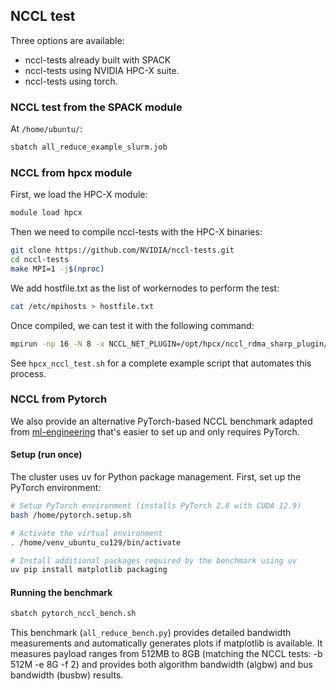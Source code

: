 
## NCCL test

Three options are available:

- nccl-tests already built with SPACK
- nccl-tests using NVIDIA HPC-X suite.
- nccl-tests using torch.

### NCCL test from the SPACK module

At `/home/ubuntu/`:

```bash
sbatch all_reduce_example_slurm.job
```

### NCCL from hpcx module

First, we load the HPC-X module:

```bash
module load hpcx
```

Then we need to compile nccl-tests with the HPC-X binaries:

```bash
git clone https://github.com/NVIDIA/nccl-tests.git
cd nccl-tests
make MPI=1 -j$(nproc)
```

We add hostfile.txt as the list of workernodes to perform the test:

```bash
cat /etc/mpihosts > hostfile.txt
```

Once compiled, we can test it with the following command:

```bash
mpirun -np 16 -N 8 -x NCCL_NET_PLUGIN=/opt/hpcx/nccl_rdma_sharp_plugin/lib/libnccl-net.so -hostfile hostfile.txt ./build/all_reduce_perf -b 512M -e 8G -f 2 -g 1
```

See `hpcx_nccl_test.sh` for a complete example script that automates this process.

### NCCL from Pytorch

We also provide an alternative PyTorch-based NCCL benchmark adapted from [ml-engineering](https://github.com/stas00/ml-engineering) that's easier to set up and only requires PyTorch.

#### Setup (run once)

The cluster uses uv for Python package management. First, set up the PyTorch environment:

```bash
# Setup PyTorch environment (installs PyTorch 2.8 with CUDA 12.9)
bash /home/pytorch.setup.sh

# Activate the virtual environment
. /home/venv_ubuntu_cu129/bin/activate

# Install additional packages required by the benchmark using uv
uv pip install matplotlib packaging
```

#### Running the benchmark

```bash
sbatch pytorch_nccl_bench.sh
```

This benchmark (`all_reduce_bench.py`) provides detailed bandwidth measurements and automatically generates plots if matplotlib is available. It measures payload ranges from 512MB to 8GB (matching the NCCL tests: -b 512M -e 8G -f 2) and provides both algorithm bandwidth (algbw) and bus bandwidth (busbw) results.
